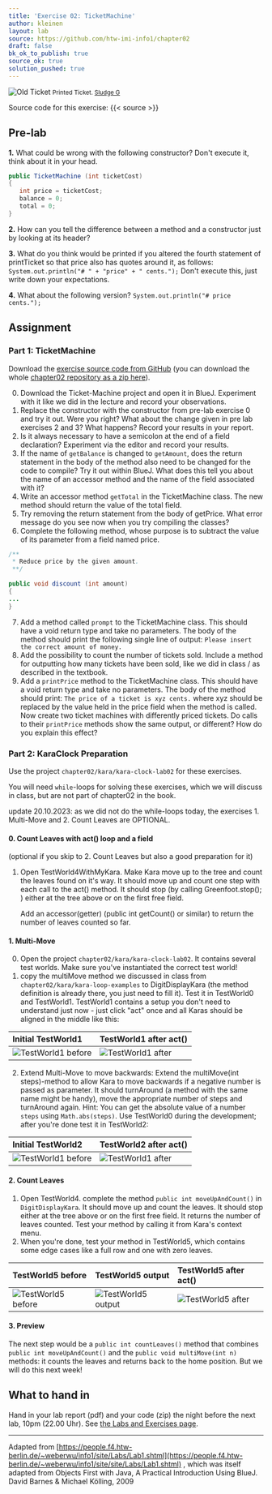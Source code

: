 ```yaml
---
title: 'Exercise 02: TicketMachine'
author: kleinen
layout: lab
source: https://github.com/htw-imi-info1/chapter02
draft: false
bk_ok_to_publish: true
source_ok: true
solution_pushed: true
---
```



![Old Ticket](../../images/ticket-5277919863_b741ccde84_b.jpg)
<small class = "float-right">Printed Ticket. [Sludge G](https://www.flickr.com/photos/sludgeulper/5277919863/)</small>

Source code for this exercise: {{< source >}}

## Pre-lab

**1.** What could be wrong with the following constructor? Don't execute it, think about it in your head.

```java
public TicketMachine (int ticketCost)
{
   int price = ticketCost;
   balance = 0;
   total = 0;
}
```

**2.** How can you tell the difference between a method and a constructor just by looking at its header?

**3.** What do you think would be printed if you altered the fourth statement of printTicket so that price also has quotes around it, as follows:
`System.out.println("# " + "price" + " cents.");` 
Don't execute this, just write down your expectations.

**4.** What about the following version?
`System.out.println("# price cents.");`


## Assignment

### Part 1: TicketMachine

Download the [exercise source code from GitHub][1] (you can download the whole [chapter02 repository as a zip here][2]).

0. Download the Ticket-Machine project and open it in BlueJ. Experiment with it like we did in the lecture and record your observations.
1. Replace the constructor with the constructor from pre-lab exercise 0 and try it out. Were you right? What about the change given in pre lab exercises 2 and 3? What happens? Record your results in your report.
2. Is it always necessary to have a semicolon at the end of a field declaration? Experiment via the editor and record your results.
3. If the name of `getBalance` is changed to `getAmount`, does the return statement in the body of the method also need to be changed for the code to compile? Try it out within BlueJ. What does this tell you about the name of an accessor method and the name of the field associated with it?
4. Write an accessor method `getTotal` in the TicketMachine class. The new method should return the value of the total field.
5. Try removing the return statement from the body of getPrice. What error message do you see now when you try compiling the classes?
6. Complete the following method, whose purpose is to subtract the value of its parameter from a field named price.

```java
/**
 * Reduce price by the given amount.
 **/

public void discount (int amount)
{
...
}
```

7. Add a method called `prompt` to the TicketMachine class. This should have a void return type and take no parameters. The body of the method should print the following single line of output: `Please insert the correct amount of money.`
8. Add the possibility to count the number of tickets sold. Include a method for outputting how many tickets have been sold, like we did in class / as described in the textbook.
9. Add a `printPrice` method to the TicketMachine class. This should have a void return type and take no parameters. The body of the method should print: `The price of a ticket is xyz cents.`  where xyz should be replaced by the value held in the price field when the method is called. Now create two ticket machines with differently priced tickets. Do calls to their `printPrice` methods show the same output, or different? How do you explain this effect?
<!--10. Add and implement a method, `empty` , that simulates the effect of removing all money from the machine. This method should have a void return type, and its body should simply set the total field to zero. Does this method need to take any parameters? Test your method by creating a machine, inserting some money, printing some tickets, checking the total, and then emptying the machine. Is the empty method a mutator or an accessor?
10. (For the bored) Can you make the better-ticket-machine give proper change with a minimal amount of Euro coins?-->

### Part 2: KaraClock Preparation

Use the project `chapter02/kara/kara-clock-lab02` for these exercises.

You will need `while`-loops for solving these exercises, which we will discuss in class, but are not part of chapter02 in the book.

update 20.10.2023: as we did not do the while-loops today, the exercises 1. Multi-Move and 2. Count Leaves are OPTIONAL.


#### 0. Count Leaves with act() loop and a field

(optional if you skip to 2. Count Leaves but also a good preparation for it)

1. Open TestWorld4WithMyKara. Make Kara move up to the tree and count the leaves found on it's way.
   It should move up and count one step with each call to the act() method. 
   It should stop (by calling Greenfoot.stop(); )  either at the tree above or on the first free field. 
   
   Add an accessor(getter) (public int getCount() or similar) to return the number of leaves counted so far.

#### 1. Multi-Move

0. Open the project `chapter02/kara/kara-clock-lab02`. It contains several test worlds. Make sure you've instantiated the correct test world!
1. copy the multiMove method we discussed in class from `chapter02/kara/kara-loop-examples` to DigitDisplayKara (the method definition is already there, you just need to fill it). Test it in TestWorld0 and TestWorld1. TestWorld1 contains a setup you don't need to understand just now - just click "act" once and all Karas should be aligned in the middle like this:

| Initial TestWorld1                            | TestWorld1 after act()                      |
|:----------------------------------------------|:--------------------------------------------|
| ![TestWorld1 before](./testworld1-before.jpg) | ![TestWorld1 after](./testworld1-after.jpg) |


2. Extend Multi-Move to move backwards: Extend the multiMove(int steps)-method to allow Kara to move backwards if a negative number is passed as parameter. It should turnAround (a method with the same name might be handy), move the appropriate number of steps and turnAround again. Hint: You can get the absolute value of a number `steps` using `Math.abs(steps)`. Use TestWorld0 during the development; after
you're done test it in TestWorld2:

| Initial TestWorld2                            | TestWorld2 after act()                      |
|:----------------------------------------------|:--------------------------------------------|
| ![TestWorld1 before](./testworld2-before.jpg) | ![TestWorld1 after](./testworld2-after.jpg) |

#### 2. Count Leaves

1. Open TestWorld4. complete the method `public int moveUpAndCount()` in `DigitDisplayKara`.
   It should move up and count the leaves. It should stop either at the tree above or on the first free field. It returns the number of leaves counted.
   Test your method by calling it from Kara's context menu. 
2. When you're done, test your method in TestWorld5, which contains some edge cases like a full row and one with zero leaves.

| TestWorld5 before| TestWorld5 output                           | TestWorld5 after act()                      |
|:--|:----------------------------------------------|:--------------------------------------------|
|  ![TestWorld5 before](./testworld5-before.jpg) | ![TestWorld5 output](./testworld5-output.jpg) | ![TestWorld5 after](./testworld5-after.jpg) |

#### 3. Preview
The next step would be a `public int countLeaves()` method that combines  `public int moveUpAndCount()` and the `public void multiMove(int n)` methods: it counts the leaves and returns back to the home position. But we will do this next week!

## What to hand in

Hand in your lab report (pdf) and your code (zip) the night before the next lab, 10pm (22.00 Uhr). See [the Labs and Exercises page](../).


* * *

Adapted from [https://people.f4.htw-berlin.de/~weberwu/info1/site/Labs/Lab1.shtml](https://people.f4.htw-berlin.de/~weberwu/info1/site/site/Labs/Lab1.shtml) , which was itself adapted from Objects First with Java, A Practical Introduction Using BlueJ. David Barnes & Michael K&ouml;lling, 2009

[1]: https://github.com/htw-imi-info1/chapter02
[2]: https://github.com/htw-imi-info1/chapter02/zipball/main
